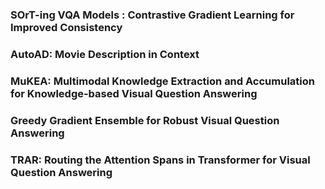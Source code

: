 ### SOrT-ing VQA Models : Contrastive Gradient Learning for Improved Consistency
### AutoAD: Movie Description in Context
### MuKEA: Multimodal Knowledge Extraction and Accumulation for Knowledge-based Visual Question Answering
### Greedy Gradient Ensemble for Robust Visual Question Answering
### TRAR: Routing the Attention Spans in Transformer for Visual Question Answering